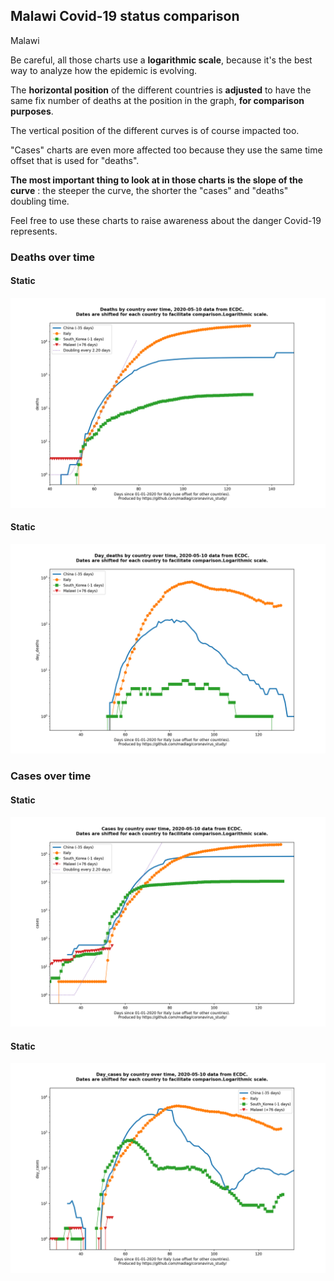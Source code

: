 ## Malawi Covid-19 status comparison 

Malawi



Be careful, all those charts use a **logarithmic scale**, because it's the best way to analyze how the epidemic is evolving.
 
The **horizontal position** of the different countries is **adjusted** to have the same fix number of deaths at the position in the graph, **for comparison purposes**.

The vertical position of the different curves is of course impacted too.

"Cases" charts are even more affected too because they use the same time offset that is used for "deaths".

**The most important thing to look at in those charts is the slope of the curve** : the steeper the curve, the shorter the "cases" and "deaths" doubling time.

Feel free to use these charts to raise awareness about the danger Covid-19 represents. 


 
### Deaths over time
 
#### Static
![Malawi covid-19 deaths static chart](https://raw.githubusercontent.com/madlag/coronavirus_study/master/notebooks/graphs/2020-05-10/countries/Malawi/2020-05-10_Malawi_deaths.png "Malawi covid-19 deaths static chart")   
 
#### Static
![Malawi covid-19 daily deaths static chart](https://raw.githubusercontent.com/madlag/coronavirus_study/master/notebooks/graphs/2020-05-10/countries/Malawi/2020-05-10_Malawi_day_deaths.png "Malawi covid-19 day_deaths static chart")   

 
### Cases over time
 
#### Static
![Malawi covid-19 cases static chart](https://raw.githubusercontent.com/madlag/coronavirus_study/master/notebooks/graphs/2020-05-10/countries/Malawi/2020-05-10_Malawi_cases.png "Malawi covid-19 cases static chart")   
 
#### Static
![Malawi covid-19 daily cases static chart](https://raw.githubusercontent.com/madlag/coronavirus_study/master/notebooks/graphs/2020-05-10/countries/Malawi/2020-05-10_Malawi_day_cases.png "Malawi covid-19 day_cases static chart")   

